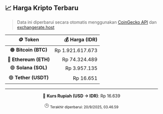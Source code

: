 

<!-- HARGA_KRIPTO -->
## 📈 Harga Kripto Terbaru

> Data ini diperbarui secara otomatis menggunakan [CoinGecko API](https://www.coingecko.com/) dan [exchangerate.host](https://exchangerate.host/)

<div align="center">

| 🪙 Token | 💰 Harga (IDR) |
|:------:|---------------:|
| 🟠 **Bitcoin (BTC)**   | Rp 1.921.617.673 |
| 🔵 **Ethereum (ETH)**  | Rp 74.324.489 |
| 🟣 **Solana (SOL)**    | Rp 3.957.135 |
| 🟢 **Tether (USDT)**   | Rp 16.651 |

---

💱 **Kurs Rupiah (USD → IDR)**: Rp 16.639

🕒 <sub>Terakhir diperbarui: 20/9/2025, 03.46.59</sub>

</div>
<!-- /HARGA_KRIPTO -->